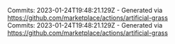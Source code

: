 Commits: 2023-01-24T19:48:21.129Z - Generated via https://github.com/marketplace/actions/artificial-grass
<br>
Commits: 2023-01-24T19:48:21.129Z - Generated via https://github.com/marketplace/actions/artificial-grass
<br>
